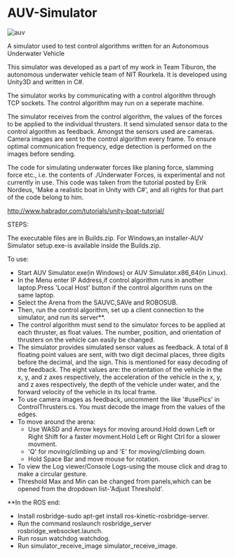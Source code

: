 # AUV-Simulator

![auv](https://user-images.githubusercontent.com/39316548/64912007-9d678300-d746-11e9-838c-53a10896be5b.png)

A simulator used to test control algorithms written for an Autonomous Underwater Vehicle

This simulator was developed as a part of my work in Team Tiburon, the autonomous underwater vehicle team of NIT Rourkela. It is developed using Unity3D and written in C#.

The simulator works by communicating with a control algorithm through TCP sockets. The control algorithm may run on a seperate machine.

The simulator receives from the control algorithm, the values of the forces to be applied to the individual thrusters. It send simulated sensor data to the control algorithm as feedback. Amongst the sensors used are cameras. Camera images are sent to the control algorithm every frame. To ensure optimal communication frequency, edge detection is performed on the images before sending.

The code for simulating underwater forces like planing force, slamming force etc., i.e. the contents of ./Underwater Forces, is experimental and not currently in use. This code was taken from the tutorial posted by Erik Nordeus, 'Make a realistic boat in Unity with C#', and all rights for that part of the code belong to him.

http://www.habrador.com/tutorials/unity-boat-tutorial/


STEPS:

The executable files are in Builds.zip.
For Windows,an installer-AUV Simulator setup.exe-is available inside the Builds.zip.

To use:
- Start AUV Simulator.exe(in Windows) or AUV Simulator.x86_64(in Linux).
- In the Menu enter IP Address,if control algorithm runs in another laptop.Press 'Local Host' button if the control algorithm runs on the same laptop.
- Select the Arena from the SAUVC,SAVe and ROBOSUB.  
- Then, run the control algorithm, set up a client connection to the simulator, and run its server**.
- The control algorithm must send to the simulator forces to be applied at each thruster, as float values. The number, position, and orientation of thrusters on the vehicle can easily be changed.
- The simulator provides simulated sensor values as feedback. A total of 8 floating point values are sent, with two digit decimal places, three digits before the decimal, and the sign. This is mentioned for easy decoding of the feedback. The eight values are: the orientation of the vehicle in the x, y, and z axes respectively, the acceleration of the vehicle in the x, y, and z axes respectively, the depth of the vehicle under water, and the forward velocity of the vehicle in its local frame.
- To use camera images as feedback, uncomment the like '#usePics' in ControlThrusters.cs. You must decode the image from the values of the edges.
- To move around the arena:
	- Use WASD and Arrow keys for moving around.Hold down Left or Right Shift for a faster movment.Hold Left or Right Ctrl for a slower movment.
	- 'Q' for moving/climbing up and 'E' for moving/climbing down.
	- Hold Space Bar and move mouse for rotation.
- To view the Log viewer/Console Logs-using the mouse click and drag to make a circular gesture.
- Threshold Max and Min can be changed from panels,which can be opened from the dropdown list-'Adjust Threshold'.

**In the ROS end:
- Install rosbridge-sudo apt-get install ros-kinetic-rosbridge-server.
- Run the command roslaunch rosbridge_server rosbridge_websocket.launch.
- Run rosun watchdog watchdog.
- Run simulator_receive_image simulator_receive_image.
  
